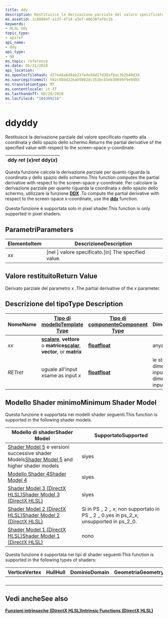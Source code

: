 ```yaml
---
title: ddy
description: Restituisce la derivazione parziale del valore specificato rispetto alla coordinata y dello spazio dello schermo.
ms.assetid: 1c88804f-a13f-4714-a3ef-466307afbc1b
keywords:
- HLSL ddy
topic_type:
- apiref
api_name:
- ddy
api_type:
- NA
ms.topic: reference
ms.date: 05/31/2018
api_location: ''
ms.openlocfilehash: d27e48a6d9ae237e4e58d1fd30afbac3b2b40d3d
ms.sourcegitcommit: 592c9bbd22ba69802dc353bcb5eb30699f9e9403
ms.translationtype: MT
ms.contentlocale: it-IT
ms.lasthandoff: 08/20/2020
ms.locfileid: "104399216"
---
```

# <a name="ddy"></a><span data-ttu-id="cb2fc-104">ddy</span><span class="sxs-lookup"><span data-stu-id="cb2fc-104">ddy</span></span>

<span data-ttu-id="cb2fc-105">Restituisce la derivazione parziale del valore specificato rispetto alla coordinata y dello spazio dello schermo.</span><span class="sxs-lookup"><span data-stu-id="cb2fc-105">Returns the partial derivative of the specified value with respect to the screen-space y-coordinate.</span></span>



| <span data-ttu-id="cb2fc-106">ddy *ret* (*x*)</span><span class="sxs-lookup"><span data-stu-id="cb2fc-106">*ret* ddy(*x*)</span></span> |
|----------------|



 

<span data-ttu-id="cb2fc-107">Questa funzione calcola la derivazione parziale per quanto riguarda la coordinata y dello spazio dello schermo.</span><span class="sxs-lookup"><span data-stu-id="cb2fc-107">This function computes the partial derivative with respect to the screen-space y-coordinate.</span></span> <span data-ttu-id="cb2fc-108">Per calcolare la derivazione parziale per quanto riguarda la coordinata x dello spazio dello schermo, utilizzare la funzione [**DDX**](dx-graphics-hlsl-ddx.md) .</span><span class="sxs-lookup"><span data-stu-id="cb2fc-108">To compute the partial derivative with respect to the screen-space x-coordinate, use the [**ddx**](dx-graphics-hlsl-ddx.md) function.</span></span>

<span data-ttu-id="cb2fc-109">Questa funzione è supportata solo in pixel shader.</span><span class="sxs-lookup"><span data-stu-id="cb2fc-109">This function is only supported in pixel shaders.</span></span>

## <a name="parameters"></a><span data-ttu-id="cb2fc-110">Parametri</span><span class="sxs-lookup"><span data-stu-id="cb2fc-110">Parameters</span></span>



| <span data-ttu-id="cb2fc-111">Elemento</span><span class="sxs-lookup"><span data-stu-id="cb2fc-111">Item</span></span>                                                   | <span data-ttu-id="cb2fc-112">Descrizione</span><span class="sxs-lookup"><span data-stu-id="cb2fc-112">Description</span></span>                            |
|--------------------------------------------------------|----------------------------------------|
| <span data-ttu-id="cb2fc-113"><span id="x"></span><span id="X"></span>*x*</span><span class="sxs-lookup"><span data-stu-id="cb2fc-113"><span id="x"></span><span id="X"></span>*x*</span></span><br/> | <span data-ttu-id="cb2fc-114">\[nel \] valore specificato.</span><span class="sxs-lookup"><span data-stu-id="cb2fc-114">\[in\] The specified value.</span></span><br/> |



 

## <a name="return-value"></a><span data-ttu-id="cb2fc-115">Valore restituito</span><span class="sxs-lookup"><span data-stu-id="cb2fc-115">Return Value</span></span>

<span data-ttu-id="cb2fc-116">Derivato parziale del parametro *x* .</span><span class="sxs-lookup"><span data-stu-id="cb2fc-116">The partial derivative of the *x* parameter.</span></span>

## <a name="type-description"></a><span data-ttu-id="cb2fc-117">Descrizione del tipo</span><span class="sxs-lookup"><span data-stu-id="cb2fc-117">Type Description</span></span>



| <span data-ttu-id="cb2fc-118">Nome</span><span class="sxs-lookup"><span data-stu-id="cb2fc-118">Name</span></span>  | [<span data-ttu-id="cb2fc-119">**Tipo di modello**</span><span class="sxs-lookup"><span data-stu-id="cb2fc-119">**Template Type**</span></span>](dx-graphics-hlsl-intrinsic-functions.md)                                                  | [<span data-ttu-id="cb2fc-120">**Tipo di componente**</span><span class="sxs-lookup"><span data-stu-id="cb2fc-120">**Component Type**</span></span>](dx-graphics-hlsl-intrinsic-functions.md) | <span data-ttu-id="cb2fc-121">Dimensione</span><span class="sxs-lookup"><span data-stu-id="cb2fc-121">Size</span></span>                           |
|-------|----------------------------------------------------------------------------------------------------------------|----------------------------------------------------------------|--------------------------------|
| <span data-ttu-id="cb2fc-122">*x*</span><span class="sxs-lookup"><span data-stu-id="cb2fc-122">*x*</span></span>   | <span data-ttu-id="cb2fc-123">[**scalare**](dx-graphics-hlsl-intrinsic-functions.md), **vettore** o **matrice**</span><span class="sxs-lookup"><span data-stu-id="cb2fc-123">[**scalar**](dx-graphics-hlsl-intrinsic-functions.md), **vector**, or **matrix**</span></span> | [<span data-ttu-id="cb2fc-124">**float**</span><span class="sxs-lookup"><span data-stu-id="cb2fc-124">**float**</span></span>](/windows/desktop/WinProg/windows-data-types)                        | <span data-ttu-id="cb2fc-125">any</span><span class="sxs-lookup"><span data-stu-id="cb2fc-125">any</span></span>                            |
| <span data-ttu-id="cb2fc-126">*RET*</span><span class="sxs-lookup"><span data-stu-id="cb2fc-126">*ret*</span></span> | <span data-ttu-id="cb2fc-127">uguale all'input *x*</span><span class="sxs-lookup"><span data-stu-id="cb2fc-127">same as input *x*</span></span>                                                                                              | [<span data-ttu-id="cb2fc-128">**float**</span><span class="sxs-lookup"><span data-stu-id="cb2fc-128">**float**</span></span>](/windows/desktop/WinProg/windows-data-types)                        | <span data-ttu-id="cb2fc-129">le stesse dimensioni di input *x*</span><span class="sxs-lookup"><span data-stu-id="cb2fc-129">same dimension(s) as input *x*</span></span> |



 

## <a name="minimum-shader-model"></a><span data-ttu-id="cb2fc-130">Modello Shader minimo</span><span class="sxs-lookup"><span data-stu-id="cb2fc-130">Minimum Shader Model</span></span>

<span data-ttu-id="cb2fc-131">Questa funzione è supportata nei modelli shader seguenti.</span><span class="sxs-lookup"><span data-stu-id="cb2fc-131">This function is supported in the following shader models.</span></span>



| <span data-ttu-id="cb2fc-132">Modello di shader</span><span class="sxs-lookup"><span data-stu-id="cb2fc-132">Shader Model</span></span>                                                                | <span data-ttu-id="cb2fc-133">Supportato</span><span class="sxs-lookup"><span data-stu-id="cb2fc-133">Supported</span></span>                                 |
|-----------------------------------------------------------------------------|-------------------------------------------|
| <span data-ttu-id="cb2fc-134">[Shader Model 5](d3d11-graphics-reference-sm5.md) e versioni successive shader Models</span><span class="sxs-lookup"><span data-stu-id="cb2fc-134">[Shader Model 5](d3d11-graphics-reference-sm5.md) and higher shader models</span></span> | <span data-ttu-id="cb2fc-135">sì</span><span class="sxs-lookup"><span data-stu-id="cb2fc-135">yes</span></span>                                       |
| [<span data-ttu-id="cb2fc-136">Modello Shader 4</span><span class="sxs-lookup"><span data-stu-id="cb2fc-136">Shader Model 4</span></span>](dx-graphics-hlsl-sm4.md)                                  | <span data-ttu-id="cb2fc-137">sì</span><span class="sxs-lookup"><span data-stu-id="cb2fc-137">yes</span></span>                                       |
| [<span data-ttu-id="cb2fc-138">Shader Model 3 (DirectX HLSL)</span><span class="sxs-lookup"><span data-stu-id="cb2fc-138">Shader Model 3 (DirectX HLSL)</span></span>](dx-graphics-hlsl-sm3.md)                   | <span data-ttu-id="cb2fc-139">sì</span><span class="sxs-lookup"><span data-stu-id="cb2fc-139">yes</span></span>                                       |
| [<span data-ttu-id="cb2fc-140">Shader Model 2 (DirectX HLSL)</span><span class="sxs-lookup"><span data-stu-id="cb2fc-140">Shader Model 2 (DirectX HLSL)</span></span>](dx-graphics-hlsl-sm2.md)                   | <span data-ttu-id="cb2fc-141">Sì in PS \_ 2 \_ x; non supportato in PS \_ 2 \_ 0.</span><span class="sxs-lookup"><span data-stu-id="cb2fc-141">yes in ps\_2\_x; unsupported in ps\_2\_0.</span></span> |
| [<span data-ttu-id="cb2fc-142">Shader Model 1 (DirectX HLSL)</span><span class="sxs-lookup"><span data-stu-id="cb2fc-142">Shader Model 1 (DirectX HLSL)</span></span>](dx-graphics-hlsl-sm1.md)                   | <span data-ttu-id="cb2fc-143">no</span><span class="sxs-lookup"><span data-stu-id="cb2fc-143">no</span></span>                                        |



 

<span data-ttu-id="cb2fc-144">Questa funzione è supportata nei tipi di shader seguenti:</span><span class="sxs-lookup"><span data-stu-id="cb2fc-144">This function is supported in the following types of shaders:</span></span>



| <span data-ttu-id="cb2fc-145">Vertice</span><span class="sxs-lookup"><span data-stu-id="cb2fc-145">Vertex</span></span> | <span data-ttu-id="cb2fc-146">Hull</span><span class="sxs-lookup"><span data-stu-id="cb2fc-146">Hull</span></span> | <span data-ttu-id="cb2fc-147">Dominio</span><span class="sxs-lookup"><span data-stu-id="cb2fc-147">Domain</span></span> | <span data-ttu-id="cb2fc-148">Geometria</span><span class="sxs-lookup"><span data-stu-id="cb2fc-148">Geometry</span></span> | <span data-ttu-id="cb2fc-149">Pixel</span><span class="sxs-lookup"><span data-stu-id="cb2fc-149">Pixel</span></span> | <span data-ttu-id="cb2fc-150">Calcolo</span><span class="sxs-lookup"><span data-stu-id="cb2fc-150">Compute</span></span> |
|--------|------|--------|----------|-------|---------|
|        |      |        |          | <span data-ttu-id="cb2fc-151">x</span><span class="sxs-lookup"><span data-stu-id="cb2fc-151">x</span></span>     |         |



 

## <a name="see-also"></a><span data-ttu-id="cb2fc-152">Vedi anche</span><span class="sxs-lookup"><span data-stu-id="cb2fc-152">See also</span></span>

<dl> <dt>

[<span data-ttu-id="cb2fc-153">**Funzioni intrinseche (DirectX HLSL)**</span><span class="sxs-lookup"><span data-stu-id="cb2fc-153">**Intrinsic Functions (DirectX HLSL)**</span></span>](dx-graphics-hlsl-intrinsic-functions.md)
</dt> </dl>

 


